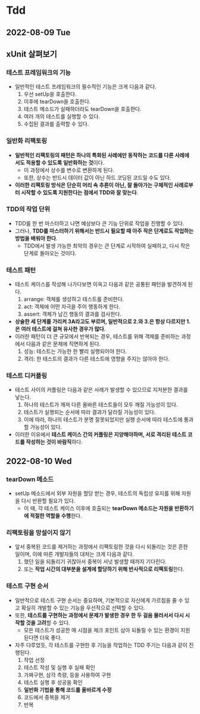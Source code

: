 # Tdd
## 2022-08-09 Tue
## xUnit 살펴보기 
### 테스트 프레임워크의 기능
* 일반적인 테스트 프레임워크의 필수적인 기능은 크게 다음과 같다.
  1. 우선 setUp을 호출한다.
  2. 이후에 tearDown을 호출한다.
  3. 테스트 메소드가 실패하더라도 tearDown을 호출한다.
  4. 여러 개의 테스트를 실행할 수 있다.
  5. 수집된 결과를 출력할 수 있다.

### 일반화 리팩토링
* **일반적인 리팩토링의 패턴은 하나의 특화된 사례에만 동작하는 코드를 다른 사례에서도 적용할 수 있도록 일반화하는 것**이다.
  * 이 과정에서 상수를 변수로 변환하게 된다.
  * 또한, 상수는 반드시 데이터 값이 아닌 하드 코딩된 코드일 수도 있다.
* **이러한 리팩토링 방식은 단순히 머리 속 추론이 아닌, 잘 돌아가는 구체적인 사례로부터 시작할 수 있도록 지원한다는 점에서 TDD와 잘 맞는다**.

### TDD의 작업 단위
* TDD를 한 번 마스터하고 나면 예상보다 큰 기능 단위로 작업을 진행할 수 있다.
* 그러나, **TDD를 마스터하기 위해서는 반드시 필요할 때 아주 작은 단계로도 작업하는 방법을 배워야 한다**.
  * TDD에서 발생 가능한 최악의 경우는 큰 단계로 시작하여 실패하고, 다시 작은 단계로 돌아오는 것이다.

### 테스트 패턴
* 테스트 케이스를 작성해 나가다보면 이윽고 다음과 같은 공통된 패턴을 발견하게 된다.
  1. arrange: 객체를 생성하고 테스트를 준비한다.
  2. act: 객체에 어떤 자극을 주어 행동하게 한다.
  3. assert: 객체가 남긴 행동의 결과를 검사한다.
* **상술한 세 단계를 가리켜 3A라고도 부르며, 일반적으로 2.와 3.은 항상 다르지만 1.은 여러 테스트에 걸쳐 유사한 경우가 많다**.
* 이러한 패턴이 더 큰 규모에서 반복되는 경우, 테스트를 위해 객체를 준비하는 과정에서 다음과 같은 문제에 직면하게 된다.
  1. 성능: 테스트는 가능한 한 빨리 실행되어야 한다.
  2. 격리: 한 테스트의 결과가 다른 테스트에 영향을 주지는 않아야 한다.

### 테스트 디커플링
* 테스트 사이의 커플링은 다음과 같은 사례가 발생할 수 있으므로 지저분한 결과를 낳는다.
  1. 하나의 테스트가 깨져 다른 올바른 테스트들이 모두 깨질 가능성이 있다.
  2. 테스트가 실행되는 순서에 따라 결과가 달라질 가능성이 있다.
  3. 이에 따라, 하나의 테스트가 분명 잘못되었지만 실행 순서에 따라 테스트에 통과할 가능성이 있다.
* 이러한 이유에서 **테스트 케이스 간의 커플링은 지양해야하며, 서로 격리된 테스트 코드를 작성하는 것이 바람직**하다.

## 2022-08-10 Wed
### tearDown 메소드
* setUp 메소드에서 외부 자원을 할당 받는 경우, 테스트의 독립성 유지를 위해 자원을 다시 반환할 필요가 있다.
  * 이 때, 각 테스트 케이스 이후에 호출되는 **tearDown 메소드는 자원을 반환하기에 적절한 역할을 수행**한다.

### 리팩토링을 망설이지 않기
* 앞서 중복된 코드를 제거하는 과정에서 리팩토링한 것을 다시 되돌리는 것은 흔한 일이며, 이에 따른 개발자들의 대처는 크게 다음과 같다.
  1. 했던 일을 되돌리기 귀찮아서 중복이 서넛 발생할 때까지 기다린다.
  2. 또는 **작업 시간의 대부분을 설계에 할당하기 위해 반사적으로 리팩토링**한다.

### 테스트 구현 순서
* 일반적으로 테스트 구현 순서는 중요하며, 기본적으로 자신에게 가르침을 줄 수 있고 확실히 개발할 수 있는 기능을 우선적으로 선택할 수 있다.
* 또한, **테스트를 구현하는 과정에서 문제가 발생한 경우 한 두 걸음 물러서서 다시 시작할 것을 고려**할 수 있다.
  * 모든 테스트가 성공한 매 시점을 체크 포인트 삼아 되돌릴 수 있는 환경이 지원된다면 더욱 좋다.
* 자주 다루었듯, 각 테스트를 구현한 후 기능을 작업하는 TDD 주기는 다음과 같이 진행된다.
  1. 작업 선정
  2. 테스트 작성 및 실행 후 실패 확인
  3. 가짜구현, 삼각 측량, 등을 사용하여 구현
  4. 테스트 실행 후 성공을 확인
  5. **일반화 기법을 통해 코드를 올바르게 수정**
  6. 코드에서 중복을 제거
  7. 반복